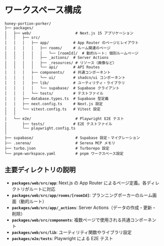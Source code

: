 # ワークスペース構成

```
honey-portion-porker/
├── packages/
│   ├── web/                    # Next.js 15 アプリケーション
│   │   ├── src/
│   │   │   ├── app/           # App Router のページとレイアウト
│   │   │   │   ├── rooms/     # ルーム関連のページ
│   │   │   │   │   └── [roomId]/  # 動的ルート: 個別ルームページ
│   │   │   │   ├── _actions/  # Server Actions
│   │   │   │   ├── _resources/ # リソース（画像など）
│   │   │   │   └── api/       # API Routes
│   │   │   ├── components/    # 共通コンポーネント
│   │   │   │   └── ui/        # shadcn/ui コンポーネント
│   │   │   ├── lib/           # ユーティリティ・ライブラリ
│   │   │   │   └── supabase/  # Supabase クライアント
│   │   │   └── tests/         # テストファイル
│   │   ├── database.types.ts  # Supabase 型定義
│   │   ├── next.config.ts     # Next.js 設定
│   │   └── vitest.config.ts   # Vitest 設定
│   │
│   └── e2e/                    # Playwright E2E テスト
│       ├── tests/             # E2E テストファイル
│       └── playwright.config.ts
│
├── supabase/                   # Supabase 設定・マイグレーション
├── .serena/                    # Serena MCP メモリ
├── turbo.json                  # Turborepo 設定
└── pnpm-workspace.yaml         # pnpm ワークスペース設定
```

## 主要ディレクトリの説明

- **`packages/web/src/app`**: Next.js の App Router によるページ定義。各ディレクトリがルートに対応
- **`packages/web/src/app/rooms/[roomId]`**: プランニングポーカーのルーム画面（動的ルート）
- **`packages/web/src/app/_actions`**: Server Actions（データの作成・更新・削除）
- **`packages/web/src/components`**: 複数ページで使用される共通コンポーネント
- **`packages/web/src/lib`**: ユーティリティ関数やライブラリ設定
- **`packages/e2e/tests`**: Playwright による E2E テスト
